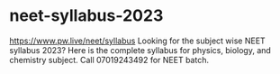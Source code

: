 # neet-syllabus-2023
https://www.pw.live/neet/syllabus  Looking for the subject wise NEET syllabus 2023? Here is the complete syllabus for physics, biology, and chemistry subject. Call 07019243492 for NEET batch.
